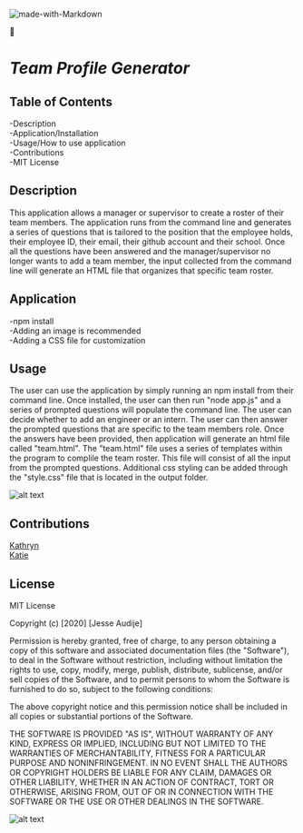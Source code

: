 

![made-with-Markdown](https://img.shields.io/badge/Made%20with-Markdown-1f425f.svg)

:100:

# _Team Profile Generator_

## Table of Contents

-Description\
-Application/Installation\
-Usage/How to use application\
-Contributions\
-MIT License

## Description

This application allows a manager or supervisor to create a roster of their team members. The application runs from the command line and generates a series of questions that is tailored to the position that the employee holds, their employee ID, their email, their github account and their school. Once all the questions have been answered and the manager/supervisor no longer wants to add a team member, the input collected from the command line will generate an HTML file that organizes that specific team roster.

## Application

-npm install\
-Adding an image is recommended\
-Adding a CSS file for customization

## Usage

The user can use the application by simply running an npm install from their command line. Once installed, the user can then run "node app.js" and a series of prompted questions will populate the command line. The user can decide whether to add an engineer or an intern. The user can then answer the prompted questions that are specific to the team members role. Once the answers have been provided, then application will generate an html file called "team.html". The "team.html" file uses a series of templates within the program to complile the team roster. This file will consist of all the input from the prompted questions. Additional css styling can be added through the "style.css" file that is located in the output folder.

![alt text](./templates/TeamProfileGeneratorDemo.gif)

## Contributions

[Kathryn](https://github.com/katgrace0808)\
[Katie](https://github.com/kaitekelly)

## License

MIT License

Copyright (c) [2020] [Jesse Audije]

Permission is hereby granted, free of charge, to any person obtaining a copy of this software and associated documentation files (the "Software"), to deal in the Software without restriction, including without limitation the rights to use, copy, modify, merge, publish, distribute, sublicense, and/or sell copies of the Software, and to permit persons to whom the Software is furnished to do so, subject to the following conditions:

The above copyright notice and this permission notice shall be included in all copies or substantial portions of the Software.

THE SOFTWARE IS PROVIDED "AS IS", WITHOUT WARRANTY OF ANY KIND, EXPRESS OR IMPLIED, INCLUDING BUT NOT LIMITED TO THE WARRANTIES OF MERCHANTABILITY, FITNESS FOR A PARTICULAR PURPOSE AND NONINFRINGEMENT. IN NO EVENT SHALL THE AUTHORS OR COPYRIGHT HOLDERS BE LIABLE FOR ANY CLAIM, DAMAGES OR OTHER LIABILITY, WHETHER IN AN ACTION OF CONTRACT, TORT OR OTHERWISE, ARISING FROM, OUT OF OR IN CONNECTION WITH THE SOFTWARE OR THE USE OR OTHER DEALINGS IN THE SOFTWARE.

![alt text](https://github.com/audijej.png)

